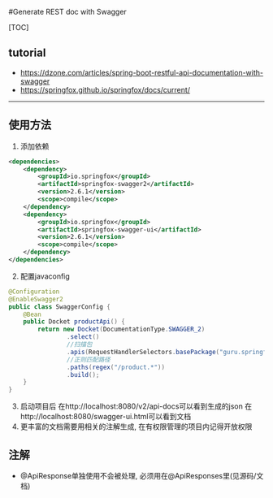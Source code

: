 #Generate REST doc with Swagger

[TOC]

## tutorial
- https://dzone.com/articles/spring-boot-restful-api-documentation-with-swagger  
- https://springfox.github.io/springfox/docs/current/
-----
## 使用方法

1. 添加依赖
```xml
<dependencies>
    <dependency>
        <groupId>io.springfox</groupId>
        <artifactId>springfox-swagger2</artifactId>
        <version>2.6.1</version>
        <scope>compile</scope>
    </dependency>
    <dependency>
        <groupId>io.springfox</groupId>
        <artifactId>springfox-swagger-ui</artifactId>
        <version>2.6.1</version>
        <scope>compile</scope>
    </dependency>
</dependencies>
```
2. 配置javaconfig
```java
@Configuration
@EnableSwagger2
public class SwaggerConfig {
    @Bean
    public Docket productApi() {
        return new Docket(DocumentationType.SWAGGER_2)
                .select()
                //扫描包
                .apis(RequestHandlerSelectors.basePackage("guru.springframework.controllers"))
                //正则匹配路径
                .paths(regex("/product.*"))
                .build();
    }
}
```
3. 启动项目后
  在http://localhost:8080/v2/api-docs可以看到生成的json
  在http://localhost:8080/swagger-ui.html可以看到文档
4. 更丰富的文档需要用相关的注解生成, 在有权限管理的项目内记得开放权限

## 注解

- @ApiResponse单独使用不会被处理, 必须用在@ApiResponses里(见源码/文档)